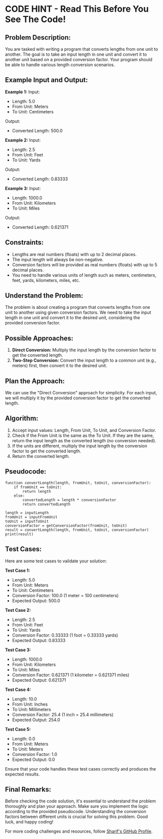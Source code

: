 # CODE HINT - Read This Before You See The Code!

## Problem Description:
You are tasked with writing a program that converts lengths from one unit to another. The goal is to take an input length in one unit and convert it to another unit based on a provided conversion factor. Your program should be able to handle various length conversion scenarios.

## Example Input and Output:
**Example 1:**
Input:
- Length: 5.0
- From Unit: Meters
- To Unit: Centimeters

Output:
- Converted Length: 500.0

**Example 2:**
Input:
- Length: 2.5
- From Unit: Feet
- To Unit: Yards

Output:
- Converted Length: 0.83333

**Example 3:**
Input:
- Length: 1000.0
- From Unit: Kilometers
- To Unit: Miles

Output:
- Converted Length: 0.621371

## Constraints:
- Lengths are real numbers (floats) with up to 2 decimal places.
- The input length will always be non-negative.
- Conversion factors will be provided as real numbers (floats) with up to 5 decimal places.
- You need to handle various units of length such as meters, centimeters, feet, yards, kilometers, miles, etc.

## Understand the Problem:
The problem is about creating a program that converts lengths from one unit to another using given conversion factors. We need to take the input length in one unit and convert it to the desired unit, considering the provided conversion factor.

## Possible Approaches:
1. **Direct Conversion:** Multiply the input length by the conversion factor to get the converted length.
2. **Two-Step Conversion:** Convert the input length to a common unit (e.g., meters) first, then convert it to the desired unit.

## Plan the Approach:
We can use the "Direct Conversion" approach for simplicity. For each input, we will multiply it by the provided conversion factor to get the converted length.

## Algorithm:
1. Accept input values: Length, From Unit, To Unit, and Conversion Factor.
2. Check if the From Unit is the same as the To Unit. If they are the same, return the input length as the converted length (no conversion needed).
3. If the units are different, multiply the input length by the conversion factor to get the converted length.
4. Return the converted length.

## Pseudocode:
```plaintext
function convertLength(length, fromUnit, toUnit, conversionFactor):
    if fromUnit == toUnit:
        return length
    else:
        convertedLength = length * conversionFactor
        return convertedLength

length = inputLength
fromUnit = inputFromUnit
toUnit = inputToUnit
conversionFactor = getConversionFactor(fromUnit, toUnit)
result = convertLength(length, fromUnit, toUnit, conversionFactor)
print(result)
```

## Test Cases:
Here are some test cases to validate your solution:

**Test Case 1:**
- Length: 5.0
- From Unit: Meters
- To Unit: Centimeters
- Conversion Factor: 100.0 (1 meter = 100 centimeters)
- Expected Output: 500.0

**Test Case 2:**
- Length: 2.5
- From Unit: Feet
- To Unit: Yards
- Conversion Factor: 0.33333 (1 foot = 0.33333 yards)
- Expected Output: 0.83333

**Test Case 3:**
- Length: 1000.0
- From Unit: Kilometers
- To Unit: Miles
- Conversion Factor: 0.621371 (1 kilometer = 0.621371 miles)
- Expected Output: 0.621371

**Test Case 4:**
- Length: 10.0
- From Unit: Inches
- To Unit: Millimeters
- Conversion Factor: 25.4 (1 inch = 25.4 millimeters)
- Expected Output: 254.0

**Test Case 5:**
- Length: 0.0
- From Unit: Meters
- To Unit: Meters
- Conversion Factor: 1.0
- Expected Output: 0.0

Ensure that your code handles these test cases correctly and produces the expected results.

## Final Remarks:
Before checking the code solution, it's essential to understand the problem thoroughly and plan your approach. Make sure you implement the logic according to the provided pseudocode. Understanding the conversion factors between different units is crucial for solving this problem. Good luck, and happy coding!

For more coding challenges and resources, follow [Sharif's GitHub Profile](https://github.com/SharifdotG).